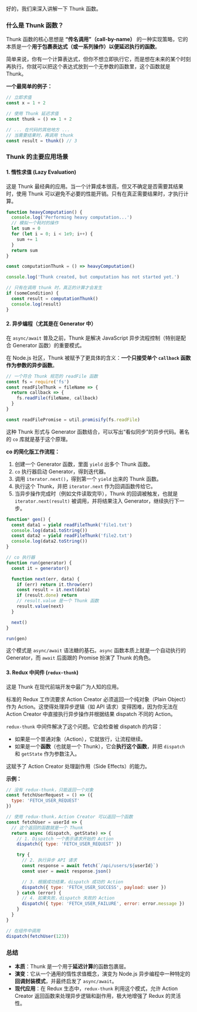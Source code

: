 好的，我们来深入讲解一下 Thunk 函数。

### 什么是 Thunk 函数？

Thunk 函数的核心思想是 **“传名调用”（call-by-name）** 的一种实现策略，它的本质是一个**用于包裹表达式（或一系列操作）以便延迟执行的函数**。

简单来说，你有一个计算表达式，但你不想立即执行它，而是想在未来的某个时刻再执行。你就可以把这个表达式放到一个无参数的函数里，这个函数就是 Thunk。

**一个最简单的例子：**

```javascript
// 立即求值
const x = 1 + 2

// 使用 Thunk 延迟求值
const thunk = () => 1 + 2

// ... 在代码的其他地方 ...
// 当需要结果时，再调用 thunk
const result = thunk() // 3
```

### Thunk 的主要应用场景

#### 1. 惰性求值 (Lazy Evaluation)

这是 Thunk 最经典的应用。当一个计算成本很高，但又不确定是否需要其结果时，使用 Thunk 可以避免不必要的性能开销。只有在真正需要结果时，才执行计算。

```javascript
function heavyComputation() {
  console.log('Performing heavy computation...')
  // 模拟一个耗时的操作
  let sum = 0
  for (let i = 0; i < 1e9; i++) {
    sum += 1
  }
  return sum
}

const computationThunk = () => heavyComputation()

console.log('Thunk created, but computation has not started yet.')

// 只有在调用 thunk 时，真正的计算才会发生
if (someCondition) {
  const result = computationThunk()
  console.log(result)
}
```

#### 2. 异步编程（尤其是在 Generator 中）

在 `async/await` 普及之前，Thunk 是解决 JavaScript 异步流程控制（特别是配合 Generator 函数）的重要模式。

在 Node.js 社区，Thunk 被赋予了更具体的含义：**一个只接受单个 `callback` 函数作为参数的异步函数**。

```javascript
// 一个符合 Thunk 规范的 readFile 函数
const fs = require('fs')
const readFileThunk = fileName => {
  return callback => {
    fs.readFile(fileName, callback)
  }
}

const readFilePromise = util.promisify(fs.readFile)
```

这种 Thunk 形式与 Generator 函数结合，可以写出“看似同步”的异步代码。著名的 `co` 库就是基于这个原理。

**co 的简化版工作流程：**

1.  创建一个 Generator 函数，里面 `yield` 出多个 Thunk 函数。
2.  `co` 执行器启动 Generator，得到迭代器。
3.  调用 `iterator.next()`，得到第一个 `yield` 出来的 Thunk 函数。
4.  执行这个 Thunk，并把 `iterator.next` 作为回调函数传给它。
5.  当异步操作完成时（例如文件读取完毕），Thunk 的回调被触发，也就是 `iterator.next(result)` 被调用，并将结果注入 Generator，继续执行下一步。

```javascript
function* gen() {
  const data1 = yield readFileThunk('file1.txt')
  console.log(data1.toString())
  const data2 = yield readFileThunk('file2.txt')
  console.log(data2.toString())
}

// co 执行器
function run(generator) {
  const it = generator()

  function next(err, data) {
    if (err) return it.throw(err)
    const result = it.next(data)
    if (result.done) return
    // result.value 是一个 Thunk 函数
    result.value(next)
  }

  next()
}

run(gen)
```

这个模式是 `async/await` 语法糖的基石。`async` 函数本质上就是一个自动执行的 Generator，而 `await` 后面跟的 Promise 扮演了 Thunk 的角色。

#### 3. Redux 中间件 (`redux-thunk`)

这是 Thunk 在现代前端开发中最广为人知的应用。

标准的 Redux 工作流要求 Action Creator 必须返回一个纯对象（Plain Object）作为 Action。这使得处理异步逻辑（如 API 请求）变得困难，因为你无法在 Action Creator 中直接执行异步操作并根据结果 dispatch 不同的 Action。

`redux-thunk` 中间件解决了这个问题。它会检查被 dispatch 的内容：

- 如果是一个普通对象（Action），它就放行，让流程继续。
- 如果是一个**函数**（也就是一个 Thunk），它会**执行这个函数**，并把 `dispatch` 和 `getState` 作为参数注入。

这赋予了 Action Creator 处理副作用（Side Effects）的能力。

**示例：**

```javascript
// 没有 redux-thunk，只能返回一个对象
const fetchUserRequest = () => ({
  type: 'FETCH_USER_REQUEST'
})

// 使用 redux-thunk，Action Creator 可以返回一个函数
const fetchUser = userId => {
  // 这个返回的函数就是一个 Thunk
  return async (dispatch, getState) => {
    // 1. Dispatch 一个表示请求开始的 Action
    dispatch({ type: 'FETCH_USER_REQUEST' })

    try {
      // 2. 执行异步 API 请求
      const response = await fetch(`/api/users/${userId}`)
      const user = await response.json()

      // 3. 根据成功结果，dispatch 成功的 Action
      dispatch({ type: 'FETCH_USER_SUCCESS', payload: user })
    } catch (error) {
      // 4. 如果失败，dispatch 失败的 Action
      dispatch({ type: 'FETCH_USER_FAILURE', error: error.message })
    }
  }
}

// 在组件中调用
dispatch(fetchUser(123))
```

### 总结

- **本质**：Thunk 是一个用于**延迟计算**的函数包裹层。
- **演变**：它从一个通用的惰性求值概念，演变为 Node.js 异步编程中一种特定的**回调封装模式**，并最终启发了 `async/await`。
- **现代应用**：在 Redux 生态中，`redux-thunk` 利用这个模式，允许 Action Creator 返回函数来处理异步逻辑和副作用，极大地增强了 Redux 的灵活性。
